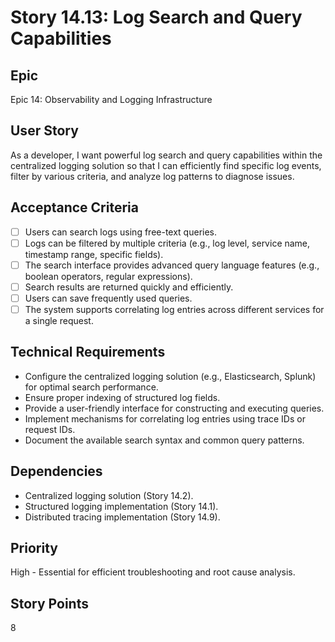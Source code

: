 # Story 14.13: Log Search and Query Capabilities

## Epic
Epic 14: Observability and Logging Infrastructure

## User Story
As a developer, I want powerful log search and query capabilities within the centralized logging solution so that I can efficiently find specific log events, filter by various criteria, and analyze log patterns to diagnose issues.

## Acceptance Criteria
- [ ] Users can search logs using free-text queries.
- [ ] Logs can be filtered by multiple criteria (e.g., log level, service name, timestamp range, specific fields).
- [ ] The search interface provides advanced query language features (e.g., boolean operators, regular expressions).
- [ ] Search results are returned quickly and efficiently.
- [ ] Users can save frequently used queries.
- [ ] The system supports correlating log entries across different services for a single request.

## Technical Requirements
- Configure the centralized logging solution (e.g., Elasticsearch, Splunk) for optimal search performance.
- Ensure proper indexing of structured log fields.
- Provide a user-friendly interface for constructing and executing queries.
- Implement mechanisms for correlating log entries using trace IDs or request IDs.
- Document the available search syntax and common query patterns.

## Dependencies
- Centralized logging solution (Story 14.2).
- Structured logging implementation (Story 14.1).
- Distributed tracing implementation (Story 14.9).

## Priority
High - Essential for efficient troubleshooting and root cause analysis.

## Story Points
8
